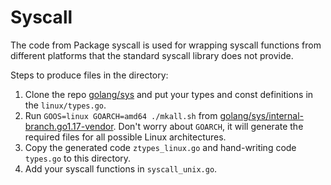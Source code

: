# Syscall

The code from Package syscall is used for wrapping syscall functions from different platforms that the standard syscall library does not provide.

Steps to produce files in the directory:

1. Clone the repo  [golang/sys](https://github.com/golang/sys/) and put your types and const definitions in the `linux/types.go`.
2. Run `GOOS=linux GOARCH=amd64 ./mkall.sh` from [golang/sys/internal-branch.go1.17-vendor](https://github.com/golang/sys/tree/internal-branch.go1.17-vendor).
   Don't worry about `GOARCH`, it will generate the required files for all possible Linux architectures.
3. Copy the generated code `ztypes_linux.go` and hand-writing code `types.go` to this directory.
4. Add your syscall functions in `syscall_unix.go`.
